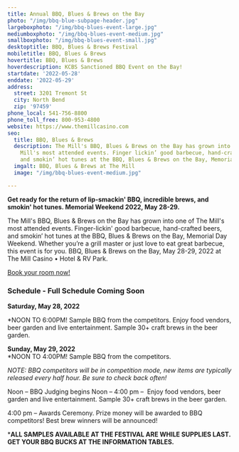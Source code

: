 ```yaml
---
title: Annual BBQ, Blues & Brews on the Bay
photo: "/img/bbq-blue-subpage-header.jpg"
largeboxphoto: "/img/bbq-blues-event-large.jpg"
mediumboxphoto: "/img/bbq-blues-event-medium.jpg"
smallboxphoto: "/img/bbq-blues-event-small.jpg"
desktoptitle: BBQ, Blues & Brews Festival
mobiletitle: BBQ, Blues & Brews
hovertitle: BBQ, Blues & Brews
hoverdescription: KCBS Sanctioned BBQ Event on the Bay!
startdate: '2022-05-28'
enddate: '2022-05-29'
address:
  street: 3201 Tremont St
  city: North Bend
  zip: '97459'
phone_local: 541-756-8800
phone_toll_free: 800-953-4800
website: https://www.themillcasino.com
seo:
  title: BBQ, Blues & Brews
  description: The Mill's BBQ, Blues & Brews on the Bay has grown into one of The
    Mill's most attended events. Finger lickin’ good barbecue, hand-crafted beers
    and smokin’ hot tunes at the BBQ, Blues & Brews on the Bay, Memorial Day Weekend.
  imgalt: BBQ, Blues & Brews at The Mill
  image: "/img/bbq-blues-event-medium.jpg"

---
```

**Get ready for the return of lip-smackin' BBQ, incredible brews, and smokin' hot tunes. Memorial Weekend 2022, May 28-29.**

The Mill's BBQ, Blues & Brews on the Bay has grown into one of The Mill's most attended events. Finger-lickin' good barbecue, hand-crafted beers, and smokin’ hot tunes at the BBQ, Blues & Brews on the Bay, Memorial Day Weekend. Whether you’re a grill master or just love to eat great barbecue, this event is for you. BBQ, Blues & Brews on the Bay, May 28-29, 2022 at The Mill Casino • Hotel & RV Park.

[Book your room now!](https://oregonsadventurecoast.com/lodging/ "Lodging on Oregon's Adventure Coast!")

### Schedule - Full Schedule Coming Soon

**Saturday, May 28, 2022**

\*NOON TO 6:00PM! Sample BBQ from the competitors.
Enjoy food vendors, beer garden and live entertainment. Sample 30+ craft brews in the beer garden.

**Sunday, May 29, 2022**  
\*NOON TO 4:00PM! Sample BBQ from the competitors.

_NOTE: BBQ competitors will be in competition mode, new items are typically released every half hour. Be sure to check back often!_

Noon – BBQ Judging begins Noon – 4:00 pm –  Enjoy food vendors, beer garden and live entertainment. Sample 30+ craft brews in the beer garden.

4:00 pm – Awards Ceremony. Prize money will be awarded to BBQ competitors! Best brew winners will be announced!

\***ALL SAMPLES AVAILABLE AT THE FESTIVAL ARE WHILE SUPPLIES LAST. GET YOUR BBQ BUCKS AT THE INFORMATION TABLES.**